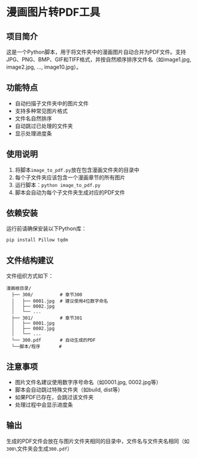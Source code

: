 # 漫画图片转PDF工具

## 项目简介

这是一个Python脚本，用于将文件夹中的漫画图片自动合并为PDF文件。支持JPG、PNG、BMP、GIF和TIFF格式，并按自然顺序排序文件名（如image1.jpg, image2.jpg, ..., image10.jpg）。

## 功能特点

- 自动扫描子文件夹中的图片文件
- 支持多种常见图片格式
- 文件名自然排序
- 自动跳过已处理的文件夹
- 显示处理进度条

## 使用说明

1. 将脚本`image_to_pdf.py`放在包含漫画文件夹的目录中
2. 每个子文件夹应该包含一个漫画章节的所有图片
3. 运行脚本：`python image_to_pdf.py`
4. 脚本会自动为每个子文件夹生成对应的PDF文件

## 依赖安装

运行前请确保安装以下Python库：

```bash
pip install Pillow tqdm
```

## 文件结构建议

文件组织方式如下：

```
漫画根目录/
  ├── 300/          # 章节300
  │   ├── 0001.jpg  # 建议使用4位数字命名
  │   ├── 0002.jpg
  │   └── ...
  ├── 301/          # 章节301
  │   ├── 0001.jpg
  │   ├── 0002.jpg
  │   └── ...
  └── 300.pdf       # 自动生成的PDF
  └──脚本/程序       # 
```

## 注意事项

- 图片文件名建议使用数字序号命名（如0001.jpg, 0002.jpg等）
- 脚本会自动跳过特殊文件夹（如build, dist等）
- 如果PDF已存在，会跳过该文件夹
- 处理过程中会显示进度条

## 输出

生成的PDF文件会放在与图片文件夹相同的目录中，文件名与文件夹名相同（如`300\`文件夹会生成`300.pdf`）